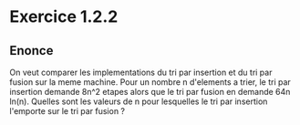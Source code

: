 # Exercice 1.2.2

## Enonce
On veut comparer les implementations du tri par insertion et du tri par fusion sur la meme machine. Pour un nombre n d'elements a trier, le tri par insertion demande 8n^2 etapes alors que le tri par fusion en demande 64n ln(n). Quelles sont les valeurs de n pour lesquelles le tri par insertion l'emporte sur le tri par fusion ?

